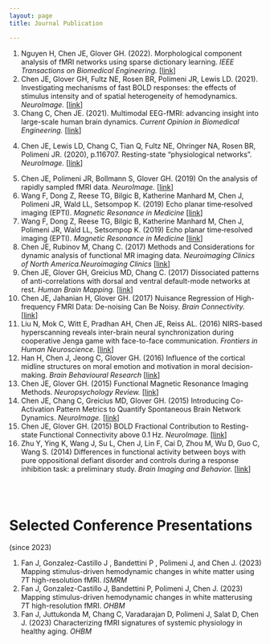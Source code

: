 ```yaml
---
layout: page
title: Journal Publication

---
```


<ol class="bibliography">

<li> 
<div id="2022 Morphological component analysis">
    <span class="author">
                Nguyen H, Chen JE, Glover GH.
    </span>
    <span class="year">
        (2022).</span>
    <span class="title">Morphological component analysis of fMRI networks using sparse dictionary learning.</span>
    <span class="periodical">
      <em>IEEE Transactions on Biomedical Engineering.</em>
    </span>
  <span class="links">
    [<a href="https://ieeexplore-ieee-org.proxy.library.nyu.edu/stamp/stamp.jsp?tp=&arnumber=9745798" target="_blank">link</a>]
  </span>
</div>
</li>

<li> 
<div id="">
    <span class="author">
              Chen JE, Glover GH, Fultz NE, Rosen BR, Polimeni JR, Lewis LD.  </span>
    <span class="year">
     (2021). </span>
    <span class="title">Investigating mechanisms of fast BOLD responses: the effects of stimulus intensity and of spatial heterogeneity of hemodynamics.</span>
    <span class="periodical">
      <em>NeuroImage.</em>
    </span>
  <span class="links">
    [<a href="https://www.sciencedirect.com/science/article/pii/S1053811921009319" target="_blank">link</a>]
  </span>
</div>
</li>


<li> 
<div id="">
    <span class="author">
          Chang C, Chen JE.     
    </span>
    <span class="year">
     (2021).
    </span>
    <span class="title"> Multimodal EEG-fMRI: advancing insight into large-scale human brain dynamics.</span>
    <span class="periodical">
      <em>Current Opinion in Biomedical Engineering.</em>
    </span>
  <span class="links">
    [<a href="https://pubmed.ncbi.nlm.nih.gov/34095643/" target="_blank">link</a>]
  </span>
</div>
</li>

  <li> 
<div id="">
    <span class="author">
               
Chen JE, Lewis LD, Chang C, Tian Q, Fultz NE, Ohringer NA, Rosen BR, Polimeni JR. 
    <span class="year">
     (2020), p.116707.
    </span>
    </span>
    <span class="title">Resting-state “physiological networks”.</span>
    <span class="periodical">
      <em> NeuroImage.</em>
    </span>
  <span class="links">
    [<a href="https://www.sciencedirect.com/science/article/pii/S1053811920301944" target="_blank">link</a>]
  </span>
</div>
</li>

  <li> 
<div id="">
    <span class="author">   Chen JE, Polimeni JR, Bollmann S, Glover GH. 
    </span>
    <span class="year">
     (2019)
    </span>
    <span class="title">On the analysis of rapidly sampled fMRI data.</span>
    <span class="periodical">
      <em>NeuroImage.</em>
    </span>
  <span class="links">
    [<a href="https://www.sciencedirect.com/science/article/abs/pii/S1053811919300941" target="_blank">link</a>]
  </span>
</div>
</li>

 <li> 
<div id="">
    <span class="author">   Wang F, Dong Z, Reese TG, Bilgic B, Katherine Manhard M, Chen J, Polimeni JR, Wald LL, Setsompop K. 
    </span>
    <span class="year">
     (2019)
    </span>
    <span class="title">Echo planar time‐resolved imaging (EPTI).</span>
    <span class="periodical">
      <em>Magnetic Resonance in Medicine</em>
    </span>
  <span class="links">
    [<a href="https://pubmed.ncbi.nlm.nih.gov/30714198/" target="_blank">link</a>]
  </span>
</div>
</li>


 <li> 
<div id="">
    <span class="author">   Wang F, Dong Z, Reese TG, Bilgic B, Katherine Manhard M, Chen J, Polimeni JR, Wald LL, Setsompop K. 
    </span>
    <span class="year">
     (2019)
    </span>
    <span class="title">Echo planar time‐resolved imaging (EPTI).</span>
    <span class="periodical">
      <em>Magnetic Resonance in Medicine</em>
    </span>
  <span class="links">
    [<a href="https://pubmed.ncbi.nlm.nih.gov/30714198/" target="_blank">link</a>]
  </span>
</div>
</li>


 <li> 
<div id="">
    <span class="author">Chen JE, Rubinov M, Chang C. 
    </span>
    <span class="year">
     (2017)
    </span>
    <span class="title">Methods and Considerations for dynamic analysis of functional MR imaging data.</span>
    <span class="periodical">
      <em>Neuroimaging Clinics of North America.Neuroimaging Clinics</em>
    </span>
  <span class="links">
    [<a href="https://www.ncbi.nlm.nih.gov/pmc/articles/PMC5679015/" target="_blank">link</a>]
  </span>
</div>
</li>

 <li> 
<div id="">
    <span class="author">Chen JE, Glover GH, Greicius MD, Chang C. 
    </span>
    <span class="year">
     (2017)
    </span>
    <span class="title">Dissociated patterns of anti-correlations with dorsal and ventral default-mode networks at rest.</span>
    <span class="periodical">
      <em>Human Brain Mapping.</em>
    </span>
  <span class="links">
    [<a href="https://www.ncbi.nlm.nih.gov/pmc/articles/PMC5385153/" target="_blank">link</a>]
  </span>
</div>
</li>


 <li> 
<div id="">
    <span class="author">Chen JE, Jahanian H, Glover GH. 
    </span>
    <span class="year">
     (2017)
    </span>
    <span class="title">Nuisance Regression of High-frequency FMRI Data: De-noising Can Be Noisy. </span>
    <span class="periodical">
      <em>Brain Connectivity.</em>
    </span>
  <span class="links">
    [<a href="https://www.ncbi.nlm.nih.gov/pmc/articles/PMC5312601/" target="_blank">link</a>]
  </span>
</div>
</li>


 <li> 
<div id="">
    <span class="author">Liu N, Mok C, Witt E, Pradhan AH, Chen JE, Reiss AL. 
    </span>
    <span class="year">
     (2016)
    </span>
    <span class="title">NIRS-based hyperscanning reveals inter-brain neural synchronization during cooperative Jenga game with face-to-face communication. </span>
    <span class="periodical">
      <em>Frontiers in Human Neuroscience.</em>
    </span>
  <span class="links">
    [<a href="https://www.frontiersin.org/articles/10.3389/fnhum.2016.00082/full" target="_blank">link</a>]
  </span>
</div>
</li>

 <li> 
<div id="">
    <span class="author">Han H, Chen J, Jeong C, Glover GH.  
    </span>
    <span class="year">
     (2016)
    </span>
    <span class="title">Influence of the cortical midline structures on moral emotion and motivation in moral decision-making.</span>
    <span class="periodical">
      <em>Brain Behavioural Research</em>
    </span>
  <span class="links">
    [<a href="https://www.sciencedirect.com/science/article/abs/pii/S0166432816300018" target="_blank">link</a>]
  </span>
</div>
</li>


 <li> 
<div id="">
    <span class="author">Chen JE, Glover GH. 
    </span>
    <span class="year">
     (2015)
    </span>
    <span class="title">Functional Magnetic Resonance Imaging Methods.</span>
    <span class="periodical">
      <em>Neuropsychology Review.</em>
    </span>
  <span class="links">
    [<a href="https://www.ncbi.nlm.nih.gov/pmc/articles/PMC4565730/" target="_blank">link</a>]
  </span>
</div>
</li>

 <li> 
<div id="">
    <span class="author">Chen JE, Chang C, Greicius MD, Glover GH. 
    </span>
    <span class="year">
     (2015)
    </span>
    <span class="title">Introducing Co-Activation Pattern Metrics to Quantify Spontaneous Brain Network Dynamics.</span>
    <span class="periodical">
      <em> NeuroImage.</em>
    </span>
  <span class="links">
    [<a href="https://www.sciencedirect.com/science/article/abs/pii/S105381191500083X" target="_blank">link</a>]
  </span>
</div>
</li>

 <li> 
<div id="">
    <span class="author">Chen JE, Glover GH. 
    </span>
    <span class="year">
     (2015)
    </span>
    <span class="title">BOLD Fractional Contribution to Resting-state Functional Connectivity above 0.1 Hz. </span>
    <span class="periodical">
      <em> NeuroImage.</em>
    </span>
  <span class="links">
    [<a href="https://www.ncbi.nlm.nih.gov/pmc/articles/PMC4318656/" target="_blank">link</a>]
  </span>
</div>
</li>

 <li> 
<div id="">
    <span class="author">Zhu Y, Ying K, Wang J, Su L, Chen J, Lin F, Cai D, Zhou M, Wu D, Guo C, Wang S.
    </span>
    <span class="year">
     (2014)
    </span>
    <span class="title">Differences in functional activity between boys with pure oppositional defiant disorder and controls during a response inhibition task: a preliminary study.</span>
    <span class="periodical">
      <em> Brain Imaging and Behavior.</em>
    </span>
  <span class="links">
    [<a href="https://link.springer.com/article/10.1007/s11682-013-9275-7" target="_blank">link</a>]
  </span>
</div>
</li>


</ol>

<br>
<br>


<h1>Selected Conference Presentations</h1>
<p>(since 2023)</p>

<ol class="bibliography">
 <li> 
<div id="">
    <span class="author">Fan J, Gonzalez-Castillo J , Bandettini P , Polimeni J, and Chen J.
    </span>
    <span class="year">
     (2023)
    </span>
    <span class="title">Mapping stimulus-driven hemodynamic changes in white matter using 7T high-resolution fMRI. </span>
    <span class="periodical">
      <em>ISMRM</em>
    </span>

</div>
</li>


 <li> 
<div id="">
    <span class="author">Fan J, Gonzalez-Castillo J, Bandettini P, Polimeni J, Chen J.
    </span>
    <span class="year">
     (2023)
    </span>
    <span class="title">Mapping stimulus-driven hemodynamic changes in white matterusing 7T high-resolution fMRI. </span>
    <span class="periodical">
      <em>OHBM</em>
    </span>
</div>
</li>

 <li> 
<div id="">
    <span class="author">Fan J, Juttukonda M, Chang C, Varadarajan D, Polimeni J, Salat D, Chen J.
    </span>
    <span class="year">
     (2023)
    </span>
    <span class="title">Characterizing fMRI signatures of systemic physiology in healthy aging. </span>
    <span class="periodical">
      <em>OHBM</em>
    </span>
</div>
</li>


 


